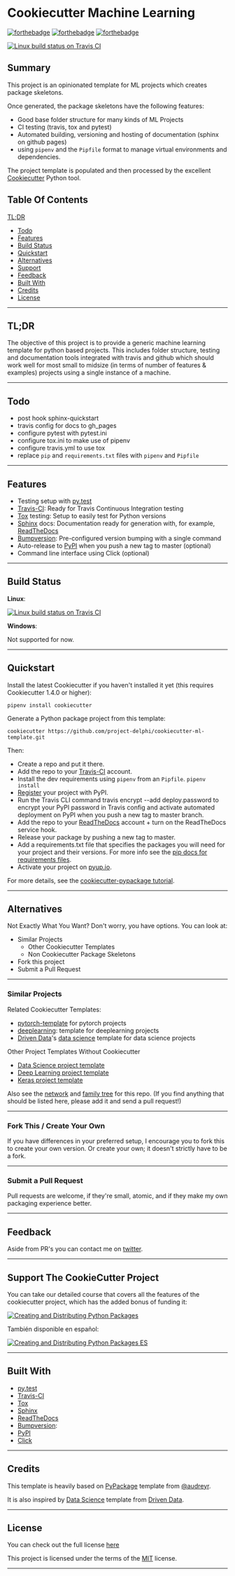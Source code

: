 
# Cookiecutter Machine Learning

[![forthebadge](https://forthebadge.com/images/badges/built-with-love.svg)](https://forthebadge.com)
[![forthebadge](https://forthebadge.com/images/badges/made-with-python.svg)](https://forthebadge.com)
[![forthebadge](https://forthebadge.com/images/badges/built-with-science.svg)](https://forthebadge.com)

[![Linux build status on Travis CI](https://travis-ci.org/project-delphi/cookiecutter-ml-template.svg?branch=master)](https://travis-ci.org/project-delphi/cookiecutter-ml-template)

## Summary

This project is an opinionated template  for ML projects which creates package skeletons.

Once generated, the package skeletons have the following features:

-  Good base folder structure for many kinds of ML Projects
-  CI testing (travis, tox and pytest)
-  Automated building, versioning and hosting of documentation (sphinx on github pages)
- using `pipenv` and the `Pipfile` format to manage virtual environments and dependencies.

The project template is populated and then processed by the excellent [Cookiecutter](https://github.com/audreyr/cookiecutter) Python tool.  

## Table Of Contents

[TL;DR](#TLDR)

- [Todo](#Todo)
- [Features](#Features)
- [Build Status](#Build-Status)
- [Quickstart](#Quickstart)
- [Alternatives](#Alternatives)
- [Support](#Support-The-CookieCutter-Project)
- [Feedback](#Feedback)
- [Built With](#Built-With)
- [Credits](#Credits)
- [License](#License)


---


## TL;DR

The objective of this project is to provide a generic machine learning template for python based projects. This includes folder structure, testing and documentation tools integrated with travis and github which should work well for most small to midsize (in terms of number of features & examples) projects using a single instance of a machine.

---

## Todo

-   post hook sphinx-quickstart
-   travis config for docs to gh_pages
-   configure pytest with pytest.ini
-   configure tox.ini to make use of pipenv
-   configure travis.yml to use tox
-   replace `pip` and `requirements.txt` files with `pipenv` and `Pipfile`

---

## Features

-   Testing setup with [py.test](https://docs.pytest.org/en/latest/)
-   [Travis-CI](http://travis-ci.org/): Ready for Travis Continuous
    Integration testing
-   [Tox](http://testrun.org/tox/) testing: Setup to easily test for
    Python versions
-   [Sphinx](http://sphinx-doc.org/) docs: Documentation ready for
    generation with, for example, [ReadTheDocs](https://readthedocs.io/)
-   [Bumpversion](https://github.com/peritus/bumpversion):
    Pre-configured version bumping with a single command
-   Auto-release to [PyPI](https://pypi.python.org/pypi) when you push a
    new tag to master (optional)
-   Command line interface using Click (optional)

---

## Build Status

**Linux**:

[![Linux build status on Travis CI](https://travis-ci.org/project-delphi/cookiecutter-ml-template.svg?branch=master)](https://travis-ci.org/project-delphi/cookiecutter-ml-template)

**Windows**:

Not supported for now.

---

## Quickstart

Install the latest Cookiecutter if you haven't installed it yet (this
requires Cookiecutter 1.4.0 or higher):

    pipenv install cookiecutter

Generate a Python package project from this template:

    cookiecutter https://github.com/project-delphi/cookiecutter-ml-template.git

Then:

-   Create a repo and put it there.
-   Add the repo to your [Travis-CI](http://travis-ci.org/) account.
-   Install the dev requirements using `pipenv` from an `Pipfile`.
     `pipenv install`
-   [Register](https://packaging.python.org/distributing/#register-your-project)
    your project with PyPI.
-   Run the Travis CLI command travis encrypt --add deploy.password to
    encrypt your PyPI password in Travis config and activate automated
    deployment on PyPI when you push a new tag to master branch.
-   Add the repo to your [ReadTheDocs](https://readthedocs.io/)
    account + turn on the ReadTheDocs service hook.
-   Release your package by pushing a new tag to master.
-   Add a requirements.txt file that specifies the packages you will
    need for your project and their versions. For more info see the [pip
    docs for requirements
    files](https://pip.pypa.io/en/stable/user_guide/#requirements-files).
-   Activate your project on [pyup.io](https://pyup.io/).

For more details, see the [cookiecutter-pypackage
tutorial](https://cookiecutter-pypackage.readthedocs.io/en/latest/tutorial.html).

---

## Alternatives

Not Exactly What You Want? Don't worry, you have options. You can look at:

- Similar Projects
    - Other Cookiecutter Templates
    - Non Cookiecutter Package Skeletons
- Fork this project
- Submit a Pull Request

---

### Similar Projects

Related Cookiecutter Templates:

-   [pytorch-template](https://github.com/victoresque/pytorch-template) for pytorch projects
-   [deeplearning](https://github.com/tdeboissiere/cookiecutter-deeplearning): template for
    deeplearning projects
-   [Driven Data](http://drivendata.github.io/cookiecutter-data-science/)'s [data science](https://github.com/drivendata/cookiecutter-data-science) template 
    for data science projects

Other Project Templates Without Cookiecutter

-   [Data Science project template](https://github.com/makcedward/ds_project_template)
-   [Deep Learning project template](https://github.com/L1aoXingyu/Deep-Learning-Project-Template)
-   [Keras project template](https://github.com/Ahmkel/Keras-Project-Template) 

Also see the [network](https://github.com/project-delphi/cookiecutter-ml-template/network) and [family tree](https://github.com/project-delphi/cookiecutter-ml-template/network/dependents) for this repo. (If you find 
anything that should be listed here, please add it and send a pull request!)

---

### Fork This / Create Your Own

If you have differences in your preferred setup, I encourage you to fork
this to create your own version. Or create your own; it doesn't strictly
have to be a fork.

---

### Submit a Pull Request

Pull requests are welcome, if they're small, atomic, and if they make my
own packaging experience better.

---

## Feedback

Aside from PR's you can contact me on [twitter](https://twitter.com/ravkalia1).

---

## Support The CookieCutter Project

You can take our detailed course that covers all the features of the cookiecutter project, 
which has the added bonus of funding it:

[![Creating and Distributing Python Packages](https://www.pydanny.com/static/packaging-course.jpg)](https://twoscoopspress.thinkific.com/courses/creating-and-distributing-python-packages-es)

También disponible en español:

[![Creating and Distributing Python Packages ES](https://www.pydanny.com/static/packaging-course-es.jpg)](https://twoscoopspress.thinkific.com/courses/creating-and-distributing-python-packages-es)

---
## Built With

- [py.test](https://www.pytest.org)
- [Travis-CI](http://travis-ci.org/)
- [Tox](http://testrun.org/tox/)
- [Sphinx](http://sphinx-doc.org/)
- [ReadTheDocs](https://readthedocs.io/)
- [Bumpversion](https://github.com/peritus/bumpversion):
- [PyPI](https://pypi.python.org/pypi) 
- [Click](https://click.palletsprojects.com)

---

## Credits

This template is heavily based on [PyPackage](https://github.com/audreyr/cookiecutter-pypackage)
template from [@audreyr](https://github.com/audreyr).

It is also inspired by [Data Science](https://github.com/drivendata/cookiecutter-data-science) template from [Driven Data](http://drivendata.github.io/cookiecutter-data-science/).

---

## License

You can check out the full license [here](./LICENSE)

This project is licensed under the terms of the [MIT](https://choosealicense.com/licenses/mit/) license.

---